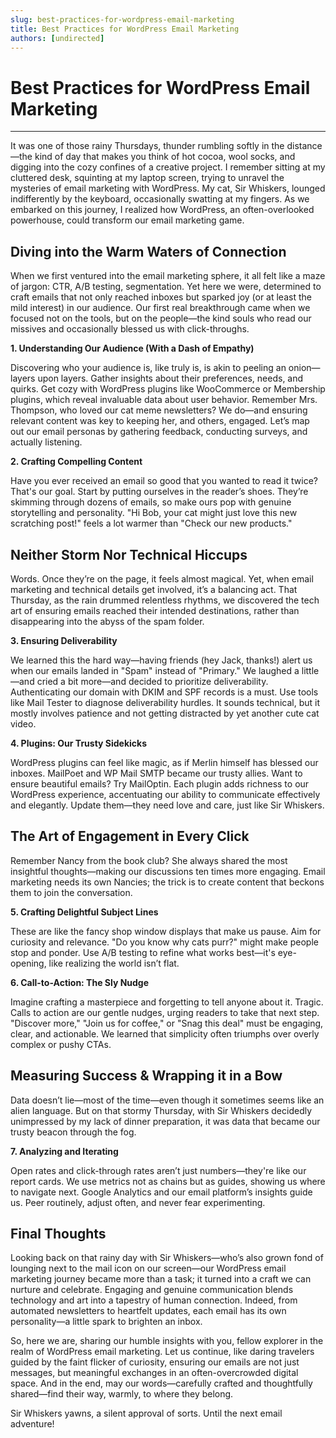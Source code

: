 ```yaml
---
slug: best-practices-for-wordpress-email-marketing
title: Best Practices for WordPress Email Marketing
authors: [undirected]
---
```



# Best Practices for WordPress Email Marketing

---

It was one of those rainy Thursdays, thunder rumbling softly in the distance—the kind of day that makes you think of hot cocoa, wool socks, and digging into the cozy confines of a creative project. I remember sitting at my cluttered desk, squinting at my laptop screen, trying to unravel the mysteries of email marketing with WordPress. My cat, Sir Whiskers, lounged indifferently by the keyboard, occasionally swatting at my fingers. As we embarked on this journey, I realized how WordPress, an often-overlooked powerhouse, could transform our email marketing game.

## Diving into the Warm Waters of Connection

When we first ventured into the email marketing sphere, it all felt like a maze of jargon: CTR, A/B testing, segmentation. Yet here we were, determined to craft emails that not only reached inboxes but sparked joy (or at least the mild interest) in our audience. Our first real breakthrough came when we focused not on the tools, but on the people—the kind souls who read our missives and occasionally blessed us with click-throughs.

**1. Understanding Our Audience (With a Dash of Empathy)**

Discovering who your audience is, like truly is, is akin to peeling an onion—layers upon layers. Gather insights about their preferences, needs, and quirks. Get cozy with WordPress plugins like WooCommerce or Membership plugins, which reveal invaluable data about user behavior. Remember Mrs. Thompson, who loved our cat meme newsletters? We do—and ensuring relevant content was key to keeping her, and others, engaged. Let’s map out our email personas by gathering feedback, conducting surveys, and actually listening.

**2. Crafting Compelling Content**

Have you ever received an email so good that you wanted to read it twice? That's our goal. Start by putting ourselves in the reader’s shoes. They’re skimming through dozens of emails, so make ours pop with genuine storytelling and personality. "Hi Bob, your cat might just love this new scratching post!" feels a lot warmer than "Check our new products."

## Neither Storm Nor Technical Hiccups

Words. Once they’re on the page, it feels almost magical. Yet, when email marketing and technical details get involved, it’s a balancing act. That Thursday, as the rain drummed relentless rhythms, we discovered the tech art of ensuring emails reached their intended destinations, rather than disappearing into the abyss of the spam folder.

**3. Ensuring Deliverability**

We learned this the hard way—having friends (hey Jack, thanks!) alert us when our emails landed in "Spam" instead of "Primary." We laughed a little—and cried a bit more—and decided to prioritize deliverability. Authenticating our domain with DKIM and SPF records is a must. Use tools like Mail Tester to diagnose deliverability hurdles. It sounds technical, but it mostly involves patience and not getting distracted by yet another cute cat video.

**4. Plugins: Our Trusty Sidekicks**

WordPress plugins can feel like magic, as if Merlin himself has blessed our inboxes. MailPoet and WP Mail SMTP became our trusty allies. Want to ensure beautiful emails? Try MailOptin. Each plugin adds richness to our WordPress experience, accentuating our ability to communicate effectively and elegantly. Update them—they need love and care, just like Sir Whiskers.

## The Art of Engagement in Every Click

Remember Nancy from the book club? She always shared the most insightful thoughts—making our discussions ten times more engaging. Email marketing needs its own Nancies; the trick is to create content that beckons them to join the conversation.

**5. Crafting Delightful Subject Lines**

These are like the fancy shop window displays that make us pause. Aim for curiosity and relevance. "Do you know why cats purr?" might make people stop and ponder. Use A/B testing to refine what works best—it's eye-opening, like realizing the world isn’t flat.

**6. Call-to-Action: The Sly Nudge**

Imagine crafting a masterpiece and forgetting to tell anyone about it. Tragic. Calls to action are our gentle nudges, urging readers to take that next step. "Discover more," "Join us for coffee," or "Snag this deal" must be engaging, clear, and actionable. We learned that simplicity often triumphs over overly complex or pushy CTAs.

## Measuring Success & Wrapping it in a Bow

Data doesn’t lie—most of the time—even though it sometimes seems like an alien language. But on that stormy Thursday, with Sir Whiskers decidedly unimpressed by my lack of dinner preparation, it was data that became our trusty beacon through the fog.

**7. Analyzing and Iterating**

Open rates and click-through rates aren’t just numbers—they're like our report cards. We use metrics not as chains but as guides, showing us where to navigate next. Google Analytics and our email platform’s insights guide us. Peer routinely, adjust often, and never fear experimenting.

## Final Thoughts

Looking back on that rainy day with Sir Whiskers—who’s also grown fond of lounging next to the mail icon on our screen—our WordPress email marketing journey became more than a task; it turned into a craft we can nurture and celebrate. Engaging and genuine communication blends technology and art into a tapestry of human connection. Indeed, from automated newsletters to heartfelt updates, each email has its own personality—a little spark to brighten an inbox. 

So, here we are, sharing our humble insights with you, fellow explorer in the realm of WordPress email marketing. Let us continue, like daring travelers guided by the faint flicker of curiosity, ensuring our emails are not just messages, but meaningful exchanges in an often-overcrowded digital space. And in the end, may our words—carefully crafted and thoughtfully shared—find their way, warmly, to where they belong.

Sir Whiskers yawns, a silent approval of sorts. Until the next email adventure!